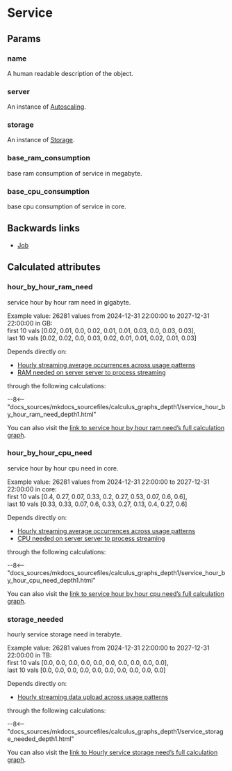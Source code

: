 # Service

## Params

### name
A human readable description of the object.

### server
An instance of [Autoscaling](Autoscaling.md).

### storage
An instance of [Storage](Storage.md).

### base_ram_consumption
base ram consumption of service in megabyte.

### base_cpu_consumption
base cpu consumption of service in core.


## Backwards links

- [Job](Job.md)


## Calculated attributes

### hour_by_hour_ram_need  
service hour by hour ram need in gigabyte.  
  
Example value: 26281 values from 2024-12-31 22:00:00 to 2027-12-31 22:00:00 in GB:  
    first 10 vals [0.02, 0.01, 0.0, 0.02, 0.01, 0.01, 0.03, 0.0, 0.03, 0.03],  
    last 10 vals [0.02, 0.02, 0.0, 0.03, 0.02, 0.01, 0.01, 0.02, 0.01, 0.03]  
  
Depends directly on:  
  
- [Hourly streaming average occurrences across usage patterns](Job.md#hourly_avg_occurrences_across_usage_patterns)
- [RAM needed on server server to process streaming](Job.md#ram_needed)  

through the following calculations:  

--8<-- "docs_sources/mkdocs_sourcefiles/calculus_graphs_depth1/service_hour_by_hour_ram_need_depth1.html"
  
You can also visit the <a href='../calculus_graphs/service_hour_by_hour_ram_need.html' target='_blank'>link to service hour by hour ram need’s full calculation graph</a>.

### hour_by_hour_cpu_need  
service hour by hour cpu need in core.  
  
Example value: 26281 values from 2024-12-31 22:00:00 to 2027-12-31 22:00:00 in core:  
    first 10 vals [0.4, 0.27, 0.07, 0.33, 0.2, 0.27, 0.53, 0.07, 0.6, 0.6],  
    last 10 vals [0.33, 0.33, 0.07, 0.6, 0.33, 0.27, 0.13, 0.4, 0.27, 0.6]  
  
Depends directly on:  
  
- [Hourly streaming average occurrences across usage patterns](Job.md#hourly_avg_occurrences_across_usage_patterns)
- [CPU needed on server server to process streaming](Job.md#cpu_needed)  

through the following calculations:  

--8<-- "docs_sources/mkdocs_sourcefiles/calculus_graphs_depth1/service_hour_by_hour_cpu_need_depth1.html"
  
You can also visit the <a href='../calculus_graphs/service_hour_by_hour_cpu_need.html' target='_blank'>link to service hour by hour cpu need’s full calculation graph</a>.

### storage_needed  
hourly service storage need in terabyte.  
  
Example value: 26281 values from 2024-12-31 22:00:00 to 2027-12-31 22:00:00 in TB:  
    first 10 vals [0.0, 0.0, 0.0, 0.0, 0.0, 0.0, 0.0, 0.0, 0.0, 0.0],  
    last 10 vals [0.0, 0.0, 0.0, 0.0, 0.0, 0.0, 0.0, 0.0, 0.0, 0.0]  
  
Depends directly on:  
  
- [Hourly streaming data upload across usage patterns](Job.md#hourly_data_upload_across_usage_patterns)  

through the following calculations:  

--8<-- "docs_sources/mkdocs_sourcefiles/calculus_graphs_depth1/service_storage_needed_depth1.html"
  
You can also visit the <a href='../calculus_graphs/service_storage_needed.html' target='_blank'>link to Hourly service storage need’s full calculation graph</a>.
